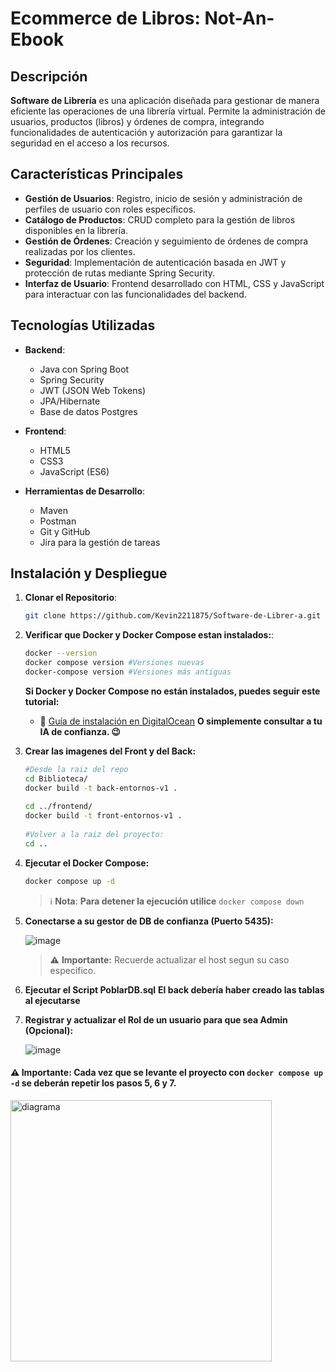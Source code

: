 # Ecommerce de Libros: Not-An-Ebook

## Descripción

**Software de Librería** es una aplicación diseñada para gestionar de manera eficiente las operaciones de una librería virtual. Permite la administración de usuarios, productos (libros) y órdenes de compra, integrando funcionalidades de autenticación y autorización para garantizar la seguridad en el acceso a los recursos.

## Características Principales

- **Gestión de Usuarios**: Registro, inicio de sesión y administración de perfiles de usuario con roles específicos.
- **Catálogo de Productos**: CRUD completo para la gestión de libros disponibles en la librería.
- **Gestión de Órdenes**: Creación y seguimiento de órdenes de compra realizadas por los clientes.
- **Seguridad**: Implementación de autenticación basada en JWT y protección de rutas mediante Spring Security.
- **Interfaz de Usuario**: Frontend desarrollado con HTML, CSS y JavaScript para interactuar con las funcionalidades del backend.

## Tecnologías Utilizadas

- **Backend**:
  - Java con Spring Boot
  - Spring Security
  - JWT (JSON Web Tokens)
  - JPA/Hibernate
  - Base de datos Postgres

- **Frontend**:
  - HTML5
  - CSS3
  - JavaScript (ES6)

- **Herramientas de Desarrollo**:
  - Maven
  - Postman
  - Git y GitHub
  - Jira para la gestión de tareas

## Instalación y Despliegue

1. **Clonar el Repositorio**:
   ```bash
   git clone https://github.com/Kevin2211875/Software-de-Librer-a.git
   ```
2. **Verificar que Docker y Docker Compose estan instalados:**:
    ```bash
    docker --version
    docker compose version #Versiones nuevas
    docker-compose version #Versiones más antiguas
    ```
    **Si Docker y Docker Compose no están instalados, puedes seguir este tutorial:**  
    - 🔗 [Guía de instalación en DigitalOcean](https://www.digitalocean.com/community/tutorials/how-to-install-and-use-docker-on-ubuntu-20-04-es)  **O simplemente consultar a tu IA de confianza. 😉**

3. **Crear las imagenes del Front y del Back:**
    ```bash
    #Desde la raiz del repo
    cd Biblioteca/
    docker build -t back-entornos-v1 .
  
    cd ../frontend/
    docker build -t front-entornos-v1 .
  
    #Volver a la raiz del proyecto:
    cd ..
    ```
4. **Ejecutar el Docker Compose:**
    ```bash
    docker compose up -d
    ```
    > ℹ️ **Nota**: **Para detener la ejecución utilice** `docker compose down`
  
5. **Conectarse a su gestor de DB de confianza (Puerto 5435):**

     ![image](https://github.com/user-attachments/assets/268a7634-ad6a-492a-9642-a31ea54b06ab)
    
    > ⚠ **Importante:** Recuerde actualizar el host segun su caso especifico.
   
7. **Ejecutar el Script PoblarDB.sql**
  **El back debería haber creado las tablas al ejecutarse**
   
8. **Registrar y actualizar el Rol de un usuario para que sea Admin (Opcional):**

     ![image](https://github.com/user-attachments/assets/98b95f10-5c9e-4351-923e-80a4a904023e)

#### ⚠ **Importante**: Cada vez que se levante el proyecto con `docker compose up -d` se deberán repetir los pasos **5, 6 y 7**.


<img width="418" alt="diagrama" src="https://github.com/user-attachments/assets/a5250419-3aa5-40e9-98f5-410822c00c89" />
